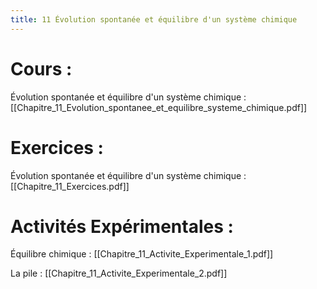 ```yaml
---
title: 11 Évolution spontanée et équilibre d'un système chimique
---
```

# Cours :
Évolution spontanée et équilibre d'un système chimique : [[Chapitre_11_Evolution_spontanee_et_equilibre_systeme_chimique.pdf]]

# Exercices :
Évolution spontanée et équilibre d'un système chimique :
[[Chapitre_11_Exercices.pdf]]

# Activités Expérimentales :
Équilibre chimique : [[Chapitre_11_Activite_Experimentale_1.pdf]]

La pile : [[Chapitre_11_Activite_Experimentale_2.pdf]]